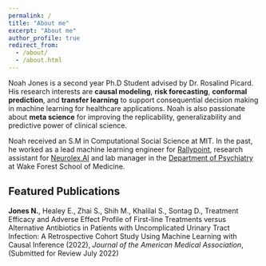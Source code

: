 ```yaml
---
permalink: /
title: "About me"
excerpt: "About me"
author_profile: true
redirect_from: 
  - /about/
  - /about.html
---
```


Noah Jones is a second year Ph.D Student advised by Dr. Rosalind Picard.  His research interests are **causal modeling**, **risk forecasting**, **conformal prediction**, and **transfer learning** to support consequential decision making in machine learning for healthcare applications.  Noah is also passionate about **meta science** for improving the replicability, generalizability and predictive power of clinical science.

Noah received an S.M in Computational Social Science at MIT.  In the past, he worked as a lead machine learning engineer for [Rallypoint](https://www.rallypoint.com/), research assistant for [Neurolex.AI](https://www.neurolex.ai/) and lab manager in the [Department of Psychiatry](https://school.wakehealth.edu/departments/psychiatry-and-behavioral-medicine) at Wake Forest School of Medicine.

Featured Publications
---------------------

**Jones N.**, Healey E., Zhai S., Shih M., Khalilal S., Sontag D., Treatment Efficacy and Adverse Effect Profile of First-line Treatments versus Alternative Antibiotics in Patients with Uncomplicated Urinary Tract Infection: A Retrospective Cohort Study Using Machine Learning with Causal Inference (2022), *Journal of the American Medical Association*, (Submitted for Review July 2022)


